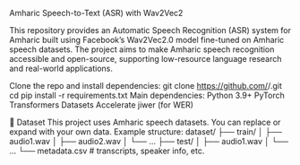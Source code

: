 Amharic Speech-to-Text (ASR) with Wav2Vec2




This repository provides an Automatic Speech Recognition (ASR) system for Amharic built using Facebook’s Wav2Vec2.0 model fine-tuned on Amharic speech datasets. The project aims to make Amharic speech recognition accessible and open-source, supporting low-resource language research and real-world applications.










Clone the repo and install dependencies:
git clone https://github.com/<your-username>/<repo-name>.git
cd <repo-name>
pip install -r requirements.txt
Main dependencies:
Python 3.9+
PyTorch
Transformers
Datasets
Accelerate
jiwer (for WER)











📂 Dataset
This project uses Amharic speech datasets. You can replace or expand with your own data.
Example structure:
dataset/
 ├── train/
 │    ├── audio1.wav
 │    ├── audio2.wav
 │    └── ...
 ├── test/
 │    ├── audio1.wav
 │    └── ...
 └── metadata.csv   # transcripts, speaker info, etc.
